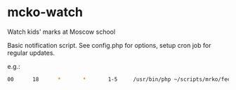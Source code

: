 mcko-watch
==========

Watch kids' marks at Moscow school

Basic notification script. See config.php for options, setup cron job for regular updates.

e.g.:
```bash
00      18      *       *       1-5     /usr/bin/php ~/scripts/mrko/feed.php
```
